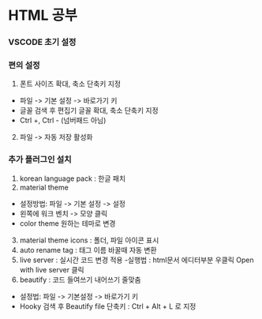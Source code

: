 # HTML 공부

### VSCODE 초기 설정


### 편의 설정
1. 폰트 사이즈 확대, 축소 단축키 지정
- 파일 -> 기본 설정 -> 바로가기 키
- 글꼴 검색 후 편집기 글꼴 확대, 축소 단축키 지정 
- Ctrl +, Ctrl - (넘버패드 아님)
2. 파일 -> 자동 저장 활성화

### 추가 플러그인 설치

1. korean language pack : 한글 패치
2. material theme
- 설정방법: 파일 -> 기본 설정 -> 설정 
- 왼쪽에 워크 벤치 -> 모양 클릭
- color theme 원하는 테마로 변경
3. material theme icons : 폴더, 파일 아이콘 표시
4. auto rename tag : 태그 이름 바꿀때 자동 변환
5. live server : 실시간 코드 변경 적용
-실행법 : html문서 에디터부분 우클릭 Open with live server 클릭
6. beautify : 코드 들여쓰기 내어쓰기 줄맞춤
- 설정법: 파일 -> 기본설정 -> 바로가기 키
- Hooky 검색 후 Beautify file 단축키 : Ctrl + Alt + L 로 지정
